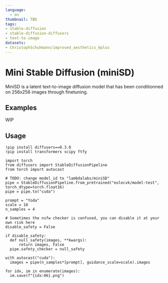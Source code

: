 ```yaml
---
language: 
  - en
thumbnail: TBD
tags:
- stable-diffusion
- stable-diffusion-diffusers
- text-to-image
datasets:
- ChristophSchuhmann/improved_aesthetics_6plus
---
```



# Mini Stable Diffusion (miniSD)

MiniSD is a latent text-to-image diffusion model that has been conditionned on 256x256 images through finetuning.

## Examples

WIP

## Usage

```
!pip install diffusers==0.3.0
!pip install transformers scipy ftfy
```

```
import torch
from diffusers import StableDiffusionPipeline
from torch import autocast

# TODO: change model_id to "lambdalabs/miniSD"
pipe = StableDiffusionPipeline.from_pretrained("eolecvk/model-test", torch_dtype=torch.float16)  
pipe = pipe.to("cuda")

prompt = "Yoda"
scale = 10
n_samples = 4

# Sometimes the nsfw checker is confused, you can disable it at your own risk here
disable_safety = False

if disable_safety:
  def null_safety(images, **kwargs):
      return images, False
  pipe.safety_checker = null_safety

with autocast("cuda"):
  images = pipe(n_samples*[prompt], guidance_scale=scale).images

for idx, im in enumerate(images):
  im.save(f"{idx:06}.png")
```

